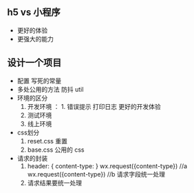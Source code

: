## h5  vs  小程序
  - 更好的体验  
  - 更强大的能力

## 设计一个项目
   - 配置
       写死的常量
   - 多处公用的方法
       防抖  util
   - 环境的区分
       1. 开发环境 ： 1. 错误提示  打印日志  更好的开发体验
       2. 测试环境
       3. 线上环境
   - css划分
       1. reset.css 重置
       2. base.css  公用的 css
   - 请求的封装
       1. header:
          {
            content-type:
          }
          wx.request({content-type}) //a
          wx.request({content-type}) //b
          请求字段统一处理
       2. 请求结果要统一处理
            